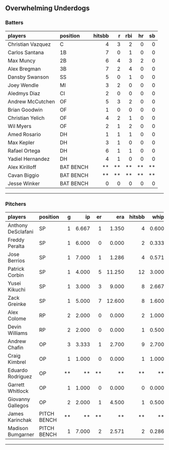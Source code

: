 ## Overwhelming Underdogs

### Batters

 
|players           |position  | hitsbb|  r| rbi| hr| sb| 
|:-----------------|:---------|------:|--:|---:|--:|--:| 
|Christian Vazquez |C         |      4|  3|   2|  0|  0| 
|Carlos Santana    |1B        |      7|  0|   1|  0|  0| 
|Max Muncy         |2B        |      6|  4|   3|  2|  0| 
|Alex Bregman      |3B        |      7|  2|   4|  0|  0| 
|Dansby Swanson    |SS        |      5|  0|   1|  0|  0| 
|Joey Wendle       |MI        |      3|  2|   0|  0|  0| 
|Aledmys Diaz      |CI        |      2|  0|   0|  0|  0| 
|Andrew McCutchen  |OF        |      5|  3|   2|  0|  0| 
|Brian Goodwin     |OF        |      1|  0|   0|  0|  0| 
|Christian Yelich  |OF        |      4|  2|   1|  0|  0| 
|Wil Myers         |OF        |      2|  1|   2|  0|  0| 
|Amed Rosario      |DH        |      1|  1|   1|  0|  0| 
|Max Kepler        |DH        |      3|  1|   0|  0|  0| 
|Rafael Ortega     |DH        |      6|  1|   1|  0|  0| 
|Yadiel Hernandez  |DH        |      4|  1|   0|  0|  0| 
|Alex Kirilloff    |BAT BENCH |     **| **|  **| **| **| 
|Cavan Biggio      |BAT BENCH |     **| **|  **| **| **| 
|Jesse Winker      |BAT BENCH |      0|  0|   0|  0|  0| 


* * *

### Pitchers

 
|players            |position    |  g|    ip| er|    era| hitsbb|  whip| so|  w| sv| 
|:------------------|:-----------|--:|-----:|--:|------:|------:|-----:|--:|--:|--:| 
|Anthony DeSclafani |SP          |  1| 6.667|  1|  1.350|      4| 0.600|  3|  1|  0| 
|Freddy Peralta     |SP          |  1| 6.000|  0|  0.000|      2| 0.333|  9|  0|  0| 
|Jose Berrios       |SP          |  1| 7.000|  1|  1.286|      4| 0.571|  4|  0|  0| 
|Patrick Corbin     |SP          |  1| 4.000|  5| 11.250|     12| 3.000|  5|  0|  0| 
|Yusei Kikuchi      |SP          |  1| 3.000|  3|  9.000|      8| 2.667|  3|  0|  0| 
|Zack Greinke       |SP          |  1| 5.000|  7| 12.600|      8| 1.600|  4|  0|  0| 
|Alex Colome        |RP          |  2| 2.000|  0|  0.000|      2| 1.000|  2|  0|  1| 
|Devin Williams     |RP          |  2| 2.000|  0|  0.000|      1| 0.500|  6|  1|  0| 
|Andrew Chafin      |OP          |  3| 3.333|  1|  2.700|      9| 2.700|  3|  0|  2| 
|Craig Kimbrel      |OP          |  1| 1.000|  0|  0.000|      1| 1.000|  2|  0|  0| 
|Eduardo Rodriguez  |OP          | **|    **| **|     **|     **|    **| **| **| **| 
|Garrett Whitlock   |OP          |  1| 1.000|  0|  0.000|      0| 0.000|  1|  0|  0| 
|Giovanny Gallegos  |OP          |  2| 2.000|  1|  4.500|      1| 0.500|  2|  0|  1| 
|James Karinchak    |PITCH BENCH | **|    **| **|     **|     **|    **| **| **| **| 
|Madison Bumgarner  |PITCH BENCH |  1| 7.000|  2|  2.571|      2| 0.286|  3|  0|  0| 


* * *


